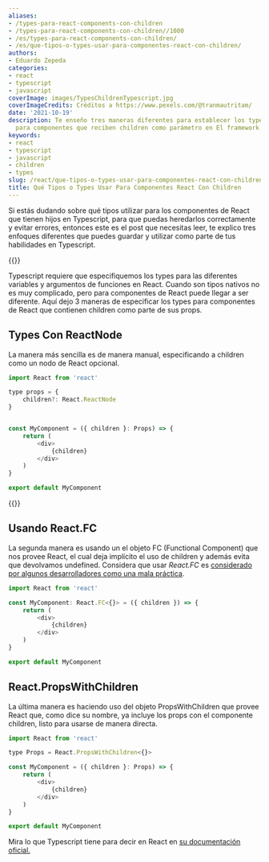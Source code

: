 ```yaml
---
aliases:
- /types-para-react-components-con-children
- /types-para-react-components-con-children//1000
- /es/types-para-react-components-con-children/
- /es/que-tipos-o-types-usar-para-componentes-react-con-children/
authors:
- Eduardo Zepeda
categories:
- react
- typescript
- javascript
coverImage: images/TypesChildrenTypescript.jpg
coverImageCredits: Créditos a https://www.pexels.com/@tranmautritam/
date: '2021-10-19'
description: Te enseño tres maneras diferentes para establecer los types en Typescript
  para componentes que reciben children como parámetro en El framework de React.
keywords:
- react
- typescript
- javascript
- children
- types
slug: /react/que-tipos-o-types-usar-para-componentes-react-con-children/
title: Qué Tipos o Types Usar Para Componentes React Con Children
---
```


Si estás dudando sobre qué tipos utilizar para los componentes de React que tienen hijos en Typescript, para que puedas heredarlos correctamente y evitar errores, entonces este es el post que necesitas leer, te explico tres enfoques diferentes que puedes guardar y utilizar como parte de tus habilidades en Typescript.

{{<ad0>}}

Typescript requiere que especifiquemos los types para las diferentes variables y argumentos de funciones en React. Cuando son tipos nativos no es muy complicado, pero para componentes de React puede llegar a ser diferente. Aquí dejo 3 maneras de especificar los types para componentes de React que contienen children como parte de sus props.

## Types Con ReactNode

La manera más sencilla es de manera manual, especificando a children como un nodo de React opcional.

```javascript
import React from 'react'

type props = {
    children?: React.ReactNode
}


const MyComponent = ({ children }: Props) => {
    return (
        <div>
            {children}      
        </div>
    )
}

export default MyComponent
```

{{<ad1>}}

## Usando React.FC

La segunda manera es usando un el objeto FC (Functional Component) que nos provee React, el cual deja implícito el uso de children y además evita que devolvamos undefined. Considera que usar _React.FC_ es [considerado por algunos desarrolladores como una mala práctica](/es/opinion/por-que-usar-reactfc-podria-ser-una-mala-practica/).

```javascript
import React from 'react'

const MyComponent: React.FC<{}> = ({ children }) => {
    return (
        <div>
            {children}      
        </div>
    )
}

export default MyComponent
```

## React.PropsWithChildren

La última manera es haciendo uso del objeto PropsWithChildren que provee React que, como dice su nombre, ya incluye los props con el componente children, listo para usarse de manera directa.

```javascript
import React from 'react'

type Props = React.PropsWithChildren<{}>

const MyComponent = ({ children }: Props) => {
    return (
        <div>
            {children}      
        </div>
    )
}

export default MyComponent
```

Mira lo que Typescript tiene para decir en React en [su documentación oficial.](https://www.typescriptlang.org/docs/handbook/jsx.html#react-integration)